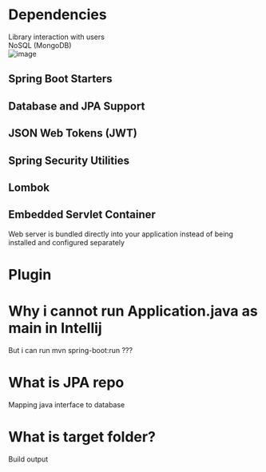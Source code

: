 # Dependencies
Library interaction with users <br>
NoSQL (MongoDB) <br>
![image](https://github.com/user-attachments/assets/8aa111a6-9cd5-49c1-bf11-824c7ac597ca)

## Spring Boot Starters
## Database and JPA Support
## JSON Web Tokens (JWT)
## Spring Security Utilities
## Lombok
## Embedded Servlet Container
Web server is bundled directly into your application instead of being installed and configured separately

# Plugin

# Why i cannot run Application.java as main in Intellij
But i can run mvn spring-boot:run ???

# What is JPA repo
Mapping java interface to database

# What is target folder?
Build output
